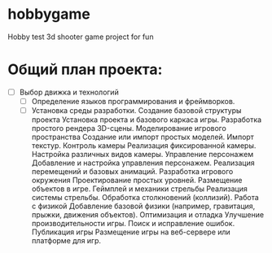 # hobbygame
Hobby test 3d shooter game project for fun
# Общий план проекта:
- [ ] Выбор движка и технологий
    - [ ] Определение языков программирования и фреймворков.
    - [ ] Установка среды разработки.
Создание базовой структуры проекта
    Установка проекта и базового каркаса игры.
    Разработка простого рендера 3D-сцены.
Моделирование игрового пространства
    Создание или импорт простых моделей.
    Импорт текстур.
Контроль камеры
    Реализация фиксированной камеры.
    Настройка различных видов камеры.
Управление персонажем
    Добавление и настройка управления персонажем.
    Реализация перемещений и базовых анимаций.
Разработка игрового окружения
    Проектирование простых уровней.
    Размещение объектов в игре.
Геймплей и механики стрельбы
    Реализация системы стрельбы.
    Обработка столкновений (коллизий).
Работа с физикой
    Добавление базовой физики (например, гравитация, прыжки, движения объектов).
Оптимизация и отладка
    Улучшение производительности игры.
    Поиск и исправление ошибок.
Публикация игры
    Размещение игры на веб-сервере или платформе для игр.
